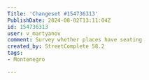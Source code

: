 ```yaml
---
Title: 'Changeset #154736313'
PublishDate: 2024-08-02T13:11:04Z
id: 154736313
user: v_martyanov
comment: Survey whether places have seating
created_by: StreetComplete 58.2
tags:
- Montenegro

---
```

